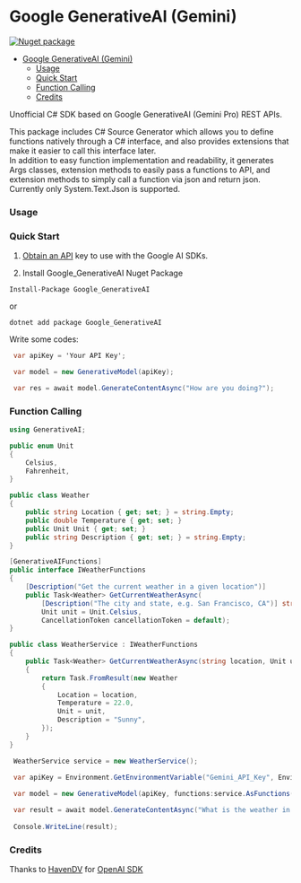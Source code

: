 # Google GenerativeAI (Gemini)
<!-- @import "[TOC]" {cmd="toc" depthFrom=1 depthTo=6 orderedList=false} -->
[![Nuget package](Nuget)](https://www.nuget.org/packages/Google_GenerativeAI)
<!-- code_chunk_output -->

- [Google GenerativeAI (Gemini)](#google-generativeai-gemini)
    - [Usage](#usage)
    - [Quick Start](#quick-start)
    - [Function Calling](#function-calling)
    - [Credits](#credits)

<!-- /code_chunk_output -->


Unofficial C# SDK based on Google GenerativeAI (Gemini Pro) REST APIs.

This package includes C# Source Generator which allows you to define functions natively through a C# interface,
and also provides extensions that make it easier to call this interface later.  
In addition to easy function implementation and readability,
it generates Args classes, extension methods to easily pass a functions to API,
and extension methods to simply call a function via json and return json.  
Currently only System.Text.Json is supported.  

### Usage

### Quick Start

1) [Obtain an API](https://makersuite.google.com/app/apikey) key to use with the Google AI SDKs.

2) Install Google_GenerativeAI Nuget Package

```
Install-Package Google_GenerativeAI
```

or

```
dotnet add package Google_GenerativeAI
```

Write some codes:

```csharp
 var apiKey = 'Your API Key';

 var model = new GenerativeModel(apiKey);

 var res = await model.GenerateContentAsync("How are you doing?");

```

### Function Calling

```csharp
using GenerativeAI;

public enum Unit
{
    Celsius,
    Fahrenheit,
}

public class Weather
{
    public string Location { get; set; } = string.Empty;
    public double Temperature { get; set; }
    public Unit Unit { get; set; }
    public string Description { get; set; } = string.Empty;
}

[GenerativeAIFunctions]
public interface IWeatherFunctions
{
    [Description("Get the current weather in a given location")]
    public Task<Weather> GetCurrentWeatherAsync(
        [Description("The city and state, e.g. San Francisco, CA")] string location,
        Unit unit = Unit.Celsius,
        CancellationToken cancellationToken = default);
}

public class WeatherService : IWeatherFunctions
{
    public Task<Weather> GetCurrentWeatherAsync(string location, Unit unit = Unit.Celsius, CancellationToken cancellationToken = default)
    {
        return Task.FromResult(new Weather
        {
            Location = location,
            Temperature = 22.0,
            Unit = unit,
            Description = "Sunny",
        });
    }
}

 WeatherService service = new WeatherService();
 
 var apiKey = Environment.GetEnvironmentVariable("Gemini_API_Key", EnvironmentVariableTarget.User);

 var model = new GenerativeModel(apiKey, functions:service.AsFunctions(),calls:service.AsCalls());

 var result = await model.GenerateContentAsync("What is the weather in San Francisco today?");
 
 Console.WriteLine(result);
```

### Credits
Thanks to [HavenDV](https://github.com/HavenDV) for [OpenAI SDK](https://github.com/tryAGI/OpenAI)